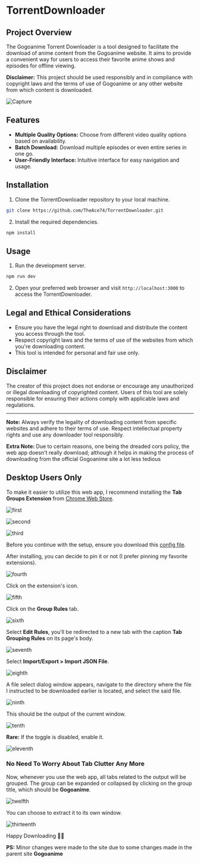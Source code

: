 # TorrentDownloader

## Project Overview

The Gogoanime Torrent Downloader is a tool designed to facilitate the download of anime content from the Gogoanime website. It aims to provide a convenient way for users to access their favorite anime shows and episodes for offline viewing.

**Disclaimer:** This project should be used responsibly and in compliance with copyright laws and the terms of use of Gogoanime or any other website from which content is downloaded.

![Capture](./public/image.png)

## Features

- **Multiple Quality Options:** Choose from different video quality options based on availability.
- **Batch Download:** Download multiple episodes or even entire series in one go.
- **User-Friendly Interface:** Intuitive interface for easy navigation and usage.

## Installation

1. Clone the TorrentDownloader repository to your local machine.

```bash
git clone https://github.com/TheAce74/TorrentDownloader.git
```

2. Install the required dependencies.

```bash
npm install
```

## Usage

1. Run the development server.

```bash
npm run dev
```

2. Open your preferred web browser and visit `http://localhost:3000` to access the TorrentDownloader.

## Legal and Ethical Considerations

- Ensure you have the legal right to download and distribute the content you access through the tool.
- Respect copyright laws and the terms of use of the websites from which you're downloading content.
- This tool is intended for personal and fair use only.

## Disclaimer

The creator of this project does not endorse or encourage any unauthorized or illegal downloading of copyrighted content. Users of this tool are solely responsible for ensuring their actions comply with applicable laws and regulations.

---

**Note:** Always verify the legality of downloading content from specific websites and adhere to their terms of use. Respect intellectual property rights and use any downloader tool responsibly.

**Extra Note:** Due to certain reasons, one being the dreaded cors policy, the web app doesn't really download; although it helps in making the process of downloading from the official Gogoanime site a lot less tedious

## Desktop Users Only

To make it easier to utilize this web app, I recommend installing the **Tab Groups Extension** from [Chrome Web Store](https://chrome.google.com/webstore/detail/tab-groups-extension/nplimhmoanghlebhdiboeellhgmgommi/related?utm_source=ext_sidebar&hl=en-US).

![first](./public/first.png)

![second](./public/second.png)

![third](./public/third.png)

Before you continue with the setup, ensure you download this [config file](./public/tabgroups_rules_20240102.json).

After installing, you can decide to pin it or not (I prefer pinning my favorite extensions).

![fourth](./public/fourth.png)

Click on the extension's icon.

![fifth](./public/fifth.png)

Click on the **Group Rules** tab.

![sixth](./public/sixth.png)

Select **Edit Rules**, you'll be redirected to a new tab with the caption **Tab Grouping Rules** on its page's body.

![seventh](./public/seventh.png)

Select **Import/Export > Import JSON File**.

![eighth](./public/eighth.png)

A file select dialog window appears, navigate to the directory where the file I instructed to be downloaded earlier is located, and select the said file.

![ninth](./public/ninth.png)

This should be the output of the current window.

![tenth](./public/tenth.png)

**Rare:** If the toggle is disabled, enable it.

![eleventh](./public/eleventh.png)

### No Need To Worry About Tab Clutter Any More

Now, whenever you use the web app, all tabs related to the output will be grouped. The group can be expanded or collapsed by clicking on the group title, which should be **Gogoanime**.

![twelfth](./public/twelfth.png)

You can choose to extract it to its own window.

![thirteenth](./public/thirteenth.png)

Happy Downloading 💃🎉

**PS:** Minor changes were made to the site due to some changes made in the parent site **Gogoanime**